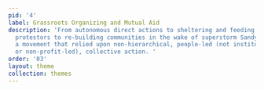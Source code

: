 ```yaml
---
pid: '4'
label: Grassroots Organizing and Mutual Aid
description: 'From autonomous direct actions to sheltering and feeding thousands of
  protestors to re-building communities in the wake of superstorm Sandy, Occupy was
  a movement that relied upon non-hierarchical, people-led (not institutional-, organizational-,
  or non-profit-led), collective action. '
order: '03'
layout: theme
collection: themes
---
```

